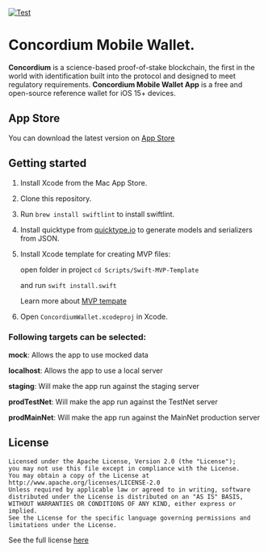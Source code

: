 [![Test](https://github.com/Concordium/concordium-reference-wallet-ios/actions/workflows/test.yml/badge.svg?branch=main)](https://github.com/Concordium/concordium-reference-wallet-ios/actions/workflows/test.yml)
# Concordium Mobile Wallet.

**Concordium** 
is a science-based proof-of-stake blockchain, the first in the world with identification built into the protocol and designed to meet regulatory requirements.
**Concordium Mobile Wallet App** is a free and open-source reference wallet for iOS 15+ devices.
## App Store
You can download the latest version on [App Store](https://apps.apple.com/us/app/concordium-mobile-wallet/id1566996491) 
## Getting started

1. Install Xcode from the Mac App Store.
2. Clone this repository.
3. Run `brew install swiftlint` to install swiftlint. 
4. Install quicktype from [quicktype.io](https://quicktype.io) to generate models and serializers from JSON.
5. Install Xcode template for creating MVP files:

	open folder in project `cd Scripts/Swift-MVP-Template`

	and run `swift install.swift`
	
	Learn more about [MVP tempate](https://github.com/khacchan/Swift-MVP-Module)
6. Open `ConcordiumWallet.xcodeproj` in Xcode. 

### Following targets can be selected:

**mock**: Allows the app to use mocked data

**localhost**: Allows the app to use a local server

**staging**: Will make the app run against the staging server

**prodTestNet**: Will make the app run against the TestNet server

**prodMainNet**: Will make the app run against the MainNet production server

## License
```
Licensed under the Apache License, Version 2.0 (the "License");
you may not use this file except in compliance with the License.
You may obtain a copy of the License at
http://www.apache.org/licenses/LICENSE-2.0
Unless required by applicable law or agreed to in writing, software
distributed under the License is distributed on an "AS IS" BASIS,
WITHOUT WARRANTIES OR CONDITIONS OF ANY KIND, either express or implied.
See the License for the specific language governing permissions and
limitations under the License.
```
See the full license [here](LICENSE-APACHE.txt)
